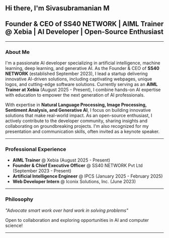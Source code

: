 <h2 align="left">Hi there, I'm Sivasubramanian M <br><br>Founder & CEO of SS40 NETWORK | AIML Trainer @ Xebia | AI Developer | Open-Source Enthusiast</h2>

---

### About Me
I'm a passionate AI developer specializing in artificial intelligence, machine learning, deep learning, and generative AI. As the Founder & CEO of **SS40 NETWORK** (established September 2023), I lead a startup delivering innovative AI-driven solutions, including captivating webpages, unique logos, and cutting-edge software solutions. Currently serving as an **AIML Trainer at Xebia** (August 2025 - Present), I combine hands-on AI expertise with education to empower the next generation of AI professionals.

With expertise in **Natural Language Processing, Image Processing, Sentiment Analysis, and Generative AI**, I focus on building innovative solutions that make real-world impact. As an open-source enthusiast, I actively contribute to the developer community, sharing insights and collaborating on groundbreaking projects. I'm also recognized for my presentation and communication skills, often invited as a keynote speaker.

---

### Professional Experience
- **AIML Trainer** @ Xebia (August 2025 - Present)
- **Founder & Chief Executive Officer** @ SS40 NETWORK Pvt Ltd (September 2023 - Present)
- **Artificial Intelligence Engineer** @ IPCS (January 2025 - February 2025)
- **Web Developer Intern** @ Iconix Solutions, Inc. (June 2023)

---

### Philosophy
*"Advocate smart work over hard work in solving problems"*

Open to collaboration and exploring opportunities in AI and computer science!

---
